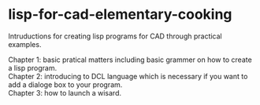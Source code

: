 # lisp-for-cad-elementary-cooking
Intruductions for creating lisp programs for CAD through practical examples.  
  
Chapter 1: basic pratical matters including basic grammer on how to create a lisp program.  
Chapter 2: introducing to DCL language which is necessary if you want to add a dialoge box to your program.  
Chapter 3: how to launch a wisard.  
